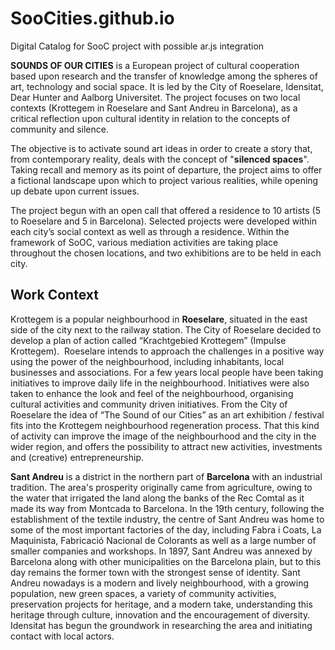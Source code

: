 # SooCities.github.io
Digital Catalog for SooC project with possible ar.js integration

**SOUNDS OF OUR CITIES** is a European project of cultural cooperation based upon research and the transfer of knowledge among the spheres of art, technology and social space. It is led by the City of Roeselare, Idensitat, Dear Hunter and Aalborg Universitet. The project focuses on two local contexts (Krottegem in Roeselare and Sant Andreu in Barcelona), as a critical reflection upon cultural identity in relation to the concepts of community and silence.

The objective is to activate sound art ideas in order to create a story that, from contemporary reality, deals with the concept of "**silenced spaces**". Taking recall and memory as its point of departure, the project aims to offer a fictional landscape upon which to project various realities, while opening up debate upon current issues.

The project begun with an open call that offered a residence to 10 artists (5 to Roeselare and 5 in Barcelona). Selected projects were developed within each city’s social context as well as through a residence. Within the framework of SoOC, various mediation activities are taking place throughout the chosen locations, and two exhibitions are to be held in each city.

## Work Context
Krottegem is a popular neighbourhood in **Roeselare**, situated in the east side of the city next to the railway station. The City of Roeselare decided to develop a plan of action called “Krachtgebied Krottegem” (Impulse Krottegem).  Roeselare intends to approach the challenges in a positive way using the power of the neighbourhood, including inhabitants, local businesses and associations. For a few years local people have been taking initiatives to improve daily life in the neighbourhood. Initiatives were also taken to enhance the look and feel of the neighbourhood, organising cultural activities and community driven initiatives. From the City of Roeselare the idea of “The Sound of our Cities” as an art exhibition / festival fits into the Krottegem neighbourhood regeneration process. That this kind of activity can improve the image of the neighbourhood and the city in the wider region, and offers the possibility to attract new activities, investments and (creative) entrepreneurship.

**Sant Andreu** is a district in the northern part of **Barcelona** with an industrial tradition. The area's prosperity originally came from agriculture, owing to the water that irrigated the land along the banks of the Rec Comtal as it made its way from Montcada to Barcelona. In the 19th century, following the establishment of the textile industry, the centre of Sant Andreu was home to some of the most important factories of the day, including Fabra i Coats, La Maquinista, Fabricació Nacional de Colorants as well as a large number of smaller companies and workshops. In 1897, Sant Andreu was annexed by Barcelona along with other municipalities on the Barcelona plain, but to this day remains the former town with the strongest sense of identity. Sant Andreu nowadays is a modern and lively neighbourhood, with a growing population, new green spaces, a variety of community activities, preservation projects for heritage, and a modern take, understanding this heritage through culture, innovation and the encouragement of diversity. Idensitat has begun the groundwork in researching the area and initiating contact with local actors.
